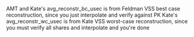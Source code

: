 AMT and Kate's avg_reconstr_bc_usec is from Feldman VSS best case reconstruction, since you just interpolate and verify against PK
Kate's avg_reconstr_wc_usec is from Kate VSS worst-case reconstruction, since you must verify all shares and interpolate and you're done
